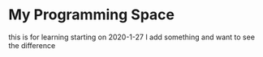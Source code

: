 # My Programming Space
this is for learning starting on 2020-1-27
I add something and want to see the difference
